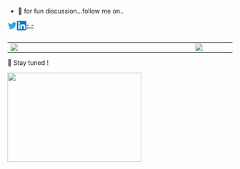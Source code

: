 - 👯 for fun discussion...follow me on..
<a href="https://twitter.com/denniske992">
-  <img align="left" alt="" width="21px" src="https://raw.githubusercontent.com/denismwangi/denismwangi/master/twitter.svg" />
</a>
<a href="https://www.linkedin.com/in/dennis-mwangi-2089aa176/">
-  <img align="left" alt="" width="21px" src="https://raw.githubusercontent.com/denismwangi/denismwangi/master/linked.png" />
</a>
<br/>
<br/>
<center>
  <table>
  <tr>
      <td><img width="400px" align="left" src="https://github-readme-stats.vercel.app/api?username=denismwangi&count_private=true&show_icons=true&layout=compact" /></td>
      <td><img width="380px" align="left" src="https://github-readme-stats.vercel.app/api/top-langs/?username=denismwangi&hide=html&layout=compact" /></td>
  </tr>   
</table>
</center>


🔭 Stay tuned !

<img src="https://media.giphy.com/media/3o7qE1YN7aBOFPRw8E/giphy.gif" width="300" height="200" />

<!--
**denismwangi/denismwangi** is a ✨ _special_ ✨ repository because its `README.md` (this file) appears on your GitHub profile.

#### Projects

| Name | URL | Language |
|-|-|-|
|Oberon CGI|https://github.com/egorsmkv/oberon-cgi|Oberon|
|API for libpostal|https://github.com/egorsmkv/api-libpostal|C|
|API service based on Laravel|https://github.com/egorsmkv/laravel-api-example|PHP|
|OpenAPI 3 Generator|https://github.com/egorsmkv/openapi3-generator|Python|
|A generation server for preview images|https://github.com/egorsmkv/share-image-server|Go|
|Classes of Telephony for the Python's diagrams package|https://github.com/egorsmkv/diagrams-telephony|Python|
|A Python client for the Kuna API v3|https://github.com/egorsmkv/kuna-api-v3-client|Python|
|Django integration with Webpack Encore|https://github.com/egorsmkv/django-encore|Python|
|Record WAV files using your microphone with Python|https://github.com/egorsmkv/microphone-recorder|Python|
|A simple GUI app based on GTK3|https://github.com/egorsmkv/gtk-auth-app|Python|
|Database Migrations based on Laravel|https://github.com/egorsmkv/db-migrations|PHP|
|A demonstration on how to create own OTP authentication|https://github.com/egorsmkv/otp-qr-demo|PHP|
|Implementation of multithreading in Qt|https://github.com/egorsmkv/qt-multithreading|C++|
|Whois HTTP API|https://github.com/egorsmkv/http-whois|Ruby|
|Imgur Uploader Bot for Telegram|https://github.com/egorsmkv/imgur-uploader-bot|Go|
|Utility for searching RSS feeds on https://feedly.com|https://github.com/egorsmkv/feedly_search|Go|
|An example of Go's Concurrency with a Limit|https://github.com/egorsmkv/go-concurrency-with-limit|Go|
|Short URLs Service based on Alpas|https://github.com/egorsmkv/short-urls-service|Kotlin|
|AdminLTE2-All-in-One|https://github.com/egorsmkv/AdminLTE2-All-in-One|-|
|PrivatBank Money Sender|https://github.com/egorsmkv/privatbank-send-money|Ruby|

.
